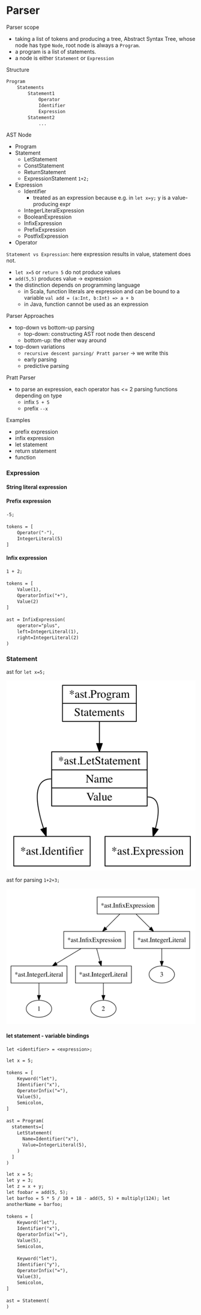 # Parser

Parser scope
- taking a list of tokens and producing a tree, Abstract Syntax Tree, whose node has type `Node`, root node is always a `Program`.
- a program is a list of statements.
- a node is either `Statement` or `Expression`

Structure
``` 
Program
    Statements
        Statement1
            Operator
            Identifier
            Expression
        Statement2
            ...
```

AST Node
- Program
- Statement
  - LetStatement
  - ConstStatement
  - ReturnStatement
  - ExpressionStatement `1+2;`
- Expression
  - Identifier
    - treated as an expression because e.g. in `let x=y;` y is a value-producing expr
  - IntegerLiteralExpression
  - BooleanExpression
  - InfixExpression
  - PrefixExpression
  - PostfixExpression
- Operator


`Statement vs Expression`: here expression results in value, statement does not.
- `let x=5` or `return 5` do not produce values
- `add(5,5)` produces value -> expression
- the distinction depends on programming language
  - in Scala, function literals are expression and can be bound to a variable `val add = (a:Int, b:Int) => a + b`
  - in Java, function cannot be used as an expression

Parser Approaches
- top-down vs bottom-up parsing
  - top-down: constructing AST root node then descend
  - bottom-up: the other way around
- top-down variations
  - `recursive descent parsing/ Pratt parser` -> we write this
  - early parsing
  - predictive parsing

Pratt Parser
- to parse an expression, each operator has <= 2 parsing functions depending on type
  - infix `5 + 5`
  - prefix `--x`

Examples
- prefix expression
- infix expression
- let statement
- return statement
- function

### Expression

#### String literal expression

#### Prefix expression
``` 
-5;

tokens = [
    Operator("-"),
    IntegerLiteral(5)
]
```

#### Infix expression
``` 
1 + 2;

tokens = [
    Value(1),
    OperatorInfix("+"),
    Value(2)
]

ast = InfixExpression(
    operator="plus",
    left=IntegerLiteral(1),
    right=IntegerLiteral(2)
)

```

### Statement


ast for `let x=5;`

![img_2.png](../imgs/ast_one_statement_program.png)


ast for parsing `1+2+3;`

![img_3.png](../imgs/ast_for_1+2+3.png)




#### let statement - variable bindings
``` 
let <identifier> = <expression>;
```

```
let x = 5;

tokens = [
    Keyword("let"),
    Identifier("x"),
    OperatorInfix("="),
    Value(5),
    Semicolon,
]

ast = Program(
  statements=[
    LetStatement(
      Name=Identifier("x"),
      Value=IntegerLiteral(5),
    )
  ]
)
```

```
let x = 5;
let y = 3;
let z = x + y;
let foobar = add(5, 5);
let barfoo = 5 * 5 / 10 + 18 - add(5, 5) + multiply(124); let anotherName = barfoo;

tokens = [
    Keyword("let"),
    Identifier("x"),
    OperatorInfix("="),
    Value(5),
    Semicolon,
    
    Keyword("let"),
    Identifier("y"),
    OperatorInfix("="),
    Value(3),
    Semicolon,
]

ast = Statement(
)
```












